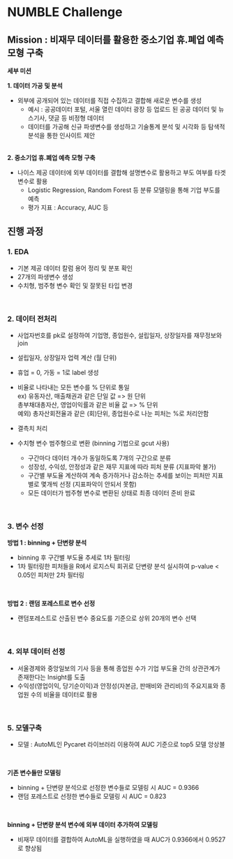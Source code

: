 # NUMBLE Challenge

## Mission : 비재무 데이터를 활용한 중소기업 휴.폐업 예측 모형 구축

**세부 미션**

****1. 데이터 가공 및 분석****

- 외부에 공개되어 있는 데이터를 직접 수집하고 결합해 새로운 변수를 생성
    - 예시 : 공공데이터 포털, 서울 열린 데이터 광장 등 업로드 된 공공 데이터 및 뉴스기사, 댓글 등 비정형 데이터
    - 데이터를 가공해 신규 파생변수를 생성하고 기술통계 분석 및 시각화 등 탐색적 분석을 통한 인사이트 제안  
    <br/> 
****2. 중소기업 휴.폐업 예측 모형 구축****
- 나이스 제공 데이터에 외부 데이터를 결합해 설명변수로 활용하고 부도 여부를 타겟 변수로 활용
    - Logistic Regression, Random Forest 등 분류 모델링을 통해 기업 부도를 예측
    - 평가 지표 : Accuracy, AUC 등
  
  
## 진행 과정  

### **1. EDA**
- 기본 제공 데이터 칼럼 용어 정리 및 분포 확인
- 27개의 파생변수 생성
- 수치형, 범주형 변수 확인 및 잘못된 타입 변경
<br/> 

### **2. 데이터 전처리**
- 사업자번호를 pk로 설정하여 기업명, 종업원수, 설립일자, 상장일자를 재무정보와 join
- 설립일자, 상장일자 업력 계산 (월 단위)
- 휴업 = 0, 가동 = 1로 label 생성
- 비율로 나타내는 모든 변수를 % 단위로 통일 <br/> 
	ex) 유동자산, 매출채권과 같은 단일 값 => 원 단위 <br/> 
	    총부채대총자산, 영업이익률과 같은 비율 값 => % 단위<br/> 
	예외) 총자산회전율과 같은 (회)단위, 종업원수로 나눈 피처는 %로 처리안함 <br/> 

- 결측치 처리



- 수치형 변수 범주형으로 변환 (binning 기법으로 gcut 사용)
    - 구간마다 데이터 개수가 동일하도록 7개의 구간으로 분류
    - 성장성, 수익성, 안정성과 같은 재무 지표에 따라 피처 분류 (지표파악 불가)
    - 구간별 부도율 계산하여 계속 증가하거나 감소하는 추세를 보이는 피처만  지표 별로 몇개씩 선정 (지표파악이 안되서 못함)
    - 모든 데이터가 범주형 변수로 변환된 상태로 최종 데이터 준비 완료
    
<br/> 

### **3. 변수 선정**
**방법 1 : binning + 단변량 분석** <br/> 
- binning 후 구간별 부도율 추세로 1차 필터링
- 1차 필터링한 피처들을 R에서 로지스틱 회귀로 단변량 분석 실시하여 p-value < 0.05인 피처만 2차 필터링
<br/> 

**방법 2 : 랜덤 포레스트로 변수 선정** <br/> 
- 랜덤포레스트로 산출된 변수 중요도를 기준으로 상위 20개의 변수 선택
<br/> 

### **4. 외부 데이터 선정**
- 서울경제와 중앙일보의 기사 등을 통해 종업원 수가 기업 부도율 간의 상관관계가 존재한다는 Insight를 도출 <br/>
- 수익성(영업이익, 당기순이익)과 안정성(자본금, 판매비와 관리비)의 주요지표와 종업원 수의 비율을 데이터로 활용

<br/> 

### **5. 모델구축**
- 모델 : AutoML인 Pycaret 라이브러리 이용하여 AUC 기준으로 top5 모델 앙상블
<br/> 

**기존 변수들만 모델링** <br/>

- binning + 단변량 분석으로 선정한 변수들로 모델링 시 AUC = 0.9366
- 랜덤 포레스트로 선정한 변수들로 모델링 시 AUC = 0.823
<br/> 

**binning + 단변량 분석 변수에 외부 데이터 추가하여 모델링**<br/> 

- 비재무 데이터를 결합하여 AutoML을 실행하였을 때 AUC가 0.9366에서 0.9527로 향상됨

